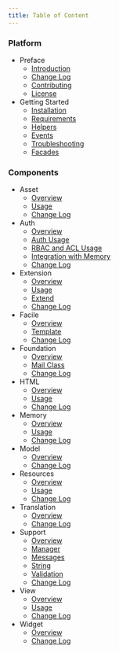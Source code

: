 ```yaml
---
title: Table of Content
---
```


### Platform
- Preface
  - [Introduction](/docs/2.0)
  - [Change Log](/docs/2.0/changes)
  - [Contributing](/docs/2.0/contributing)
  - [License](/docs/2.0/license)
- Getting Started
  - [Installation](/docs/2.0/installation)
  - [Requirements](/docs/2.0/installation#requirement)
  - [Helpers](/docs/2.0/helpers)
  - [Events](/docs/2.0/events)
  - [Troubleshooting](/docs/2.0/troubleshoot)
  - [Facades](/docs/2.0/facades)

### Components
- Asset
  - [Overview](/docs/2.0/components/asset)
  - [Usage](/docs/2.0/components/asset/usage)
  - [Change Log](/docs/2.0/components/asset/changes)
- Auth
  - [Overview](/docs/2.0/components/auth)
  - [Auth Usage](/docs/2.0/components/auth/usage)
  - [RBAC and ACL Usage](/docs/2.0/components/auth/rbac)
  - [Integration with Memory](/docs/2.0/components/auth/memory-integration)
  - [Change Log](/docs/2.0/components/auth/changes)
- Extension
  - [Overview](/docs/2.0/components/extension)
  - [Usage](/docs/2.0/components/extension/usage)
  - [Extend](/docs/2.0/components/extension/extend)
  - [Change Log](/docs/2.0/components/extension/changes)
- Facile
  - [Overview](/docs/2.0/components/facile)
  - [Template](/docs/2.0/components/facile/templating)
  - [Change Log](/docs/2.0/components/facile/changes)
- Foundation
  - [Overview](/docs/2.0/components/foundation)
  - [Mail Class](/docs/2.0/components/foundation/mail)
  - [Change Log](/docs/2.0/components/foundation/changes)
- HTML
  - [Overview](/docs/2.0/components/html)
  - [Usage](/docs/2.0/components/html/usage)
  - [Change Log](/docs/2.0/components/html/changes)
- Memory
  - [Overview](/docs/2.0/components/memory)
  - [Usage](/docs/2.0/components/memory/usage)
  - [Change Log](/docs/2.0/components/memory/changes)
- Model
  - [Overview](/docs/2.0/components/model)
  - [Change Log](/docs/2.0/components/model/changes)
- Resources
  - [Overview](/docs/2.0/components/resources)
  - [Usage](/docs/2.0/components/resources/usage)
  - [Change Log](/docs/2.0/components/resources/changes)
- Translation
  - [Overview](/docs/2.0/components/translation)
  - [Change Log](/docs/2.0/components/translation/changes)
- Support
  - [Overview](/docs/2.0/components/support)
  - [Manager](/docs/2.0/components/support/manager)
  - [Messages](/docs/2.0/components/support/messages)
  - [String](/docs/2.0/components/support/str)
  - [Validation](/docs/2.0/components/support/validator)
  - [Change Log](/docs/2.0/components/support/changes)
- View
  - [Overview](/docs/2.0/components/view)
  - [Usage](/docs/2.0/components/view/usage)
  - [Change Log](/docs/2.0/components/view/changes)
- Widget
  - [Overview](/docs/2.0/components/widget)
  - [Change Log](/docs/2.0/components/widget/changes)
